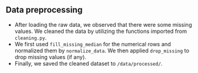 ## Data preprocessing
- After loading the raw data, we observed that there were some missing values. We cleaned the data by utilizing the functions imported from `cleaning.py`.
- We first used `fill_missing_median` for the numerical rows and normalized them by `normalize_data`. We then applied `drop_missing` to drop missing values (if any).
- Finally, we saved the cleaned dataset to `/data/processed/`.